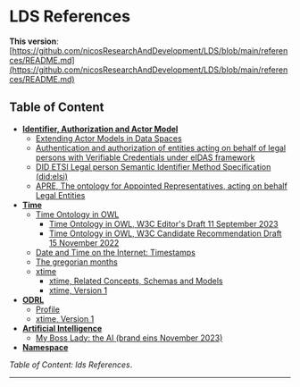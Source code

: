 # LDS References

**This version**:
[https://github.com/nicosResearchAndDevelopment/LDS/blob/main/references/README.md](https://github.com/nicosResearchAndDevelopment/LDS/blob/main/references/README.md)

## Table of Content

- [**Identifier, Authorization and Actor Model**](./iaam/README.md)
    - [Extending Actor Models in Data Spaces](./iaam/README.md#extending-actor-models-in-data-spaces)
    - [Authentication and authorization of entities acting on behalf of legal persons with Verifiable Credentials
      under eIDAS framework](./iaam/README.md#authentication-and-authorization-of-entities-acting-on-behalf-of-legal-persons-with-verifiable-credentials-under-eidas-framework)
    - [DID ETSI Legal person Semantic Identifier Method Specification (did:elsi)](./iaam/README.md#did-etsi-legal-person-semantic-identifier-method-specification-didelsi)
    - [APRE, The ontology for Appointed Representatives, acting on behalf Legal Entities](./iaam/README.md#apre-the-ontology-for-appointed-representatives-acting-on-behalf-legal-entities)
- [**Time**](./time/README.md)
    - [Time Ontology in OWL](./time/README.md#time-ontology-in-owl)
        - [Time Ontology in OWL, W3C Editor's Draft 11 September 2023](./time/README.md#time-ontology-in-owl-w3c-editors-draft-11-september-2023)
        - [Time Ontology in OWL, W3C Candidate Recommendation Draft 15 November 2022](./time/README.md#time-ontology-in-owl-w3c-candidate-recommendation-draft-15-november-2022)
    - [Date and Time on the Internet: Timestamps](./time/README.md#date-and-time-on-the-internet-timestamps)
    - [The gregorian months](./time/README.md#time-ontology-in-owl)
    - [xtime](./time/README.md#xtime)
        - [xtime, Related Concepts, Schemas and Models](./time/README.md#xtime-related-concepts-schemas-and-models)
        - [xtime, Version 1](./time/README.md#xtime-version-1)
- [**ODRL**](./README.md)
    - [Profile](./README.md)
    - [xtime, Version 1](./time/README.md#xtime-version-1)
- [**Artificial Intelligence**](./ai/README.md)
    - [My Boss Lady: the AI (brand eins November 2023)](./ai/README.md#my-boss-lady-the-ai)
- [**Namespace**](./namespace/README.md)

*Table of Content: lds References*.

---